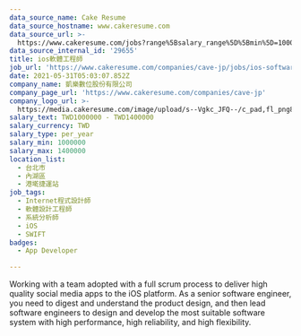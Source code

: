 ```yaml
---
data_source_name: Cake Resume
data_source_hostname: www.cakeresume.com
data_source_url: >-
  https://www.cakeresume.com/jobs?range%5Bsalary_range%5D%5Bmin%5D=1000000&refinementList%5Bprofession%5D%5B0%5D=tech_android-development&refinementList%5Bprofession%5D%5B1%5D=tech_ios-development
data_source_internal_id: '29655'
title: ios軟體工程師
job_url: 'https://www.cakeresume.com/companies/cave-jp/jobs/ios-software-engineer-bf2cbe'
date: 2021-05-31T05:03:07.852Z
company_name: 凱樂數位股份有限公司
company_page_url: 'https://www.cakeresume.com/companies/cave-jp'
company_logo_url: >-
  https://media.cakeresume.com/image/upload/s--Vgkc_JFQ--/c_pad,fl_png8,h_200,w_200/v1614857295/kf0uf1twtpfxbe7zriot.png
salary_text: TWD1000000 - TWD1400000
salary_currency: TWD
salary_type: per_year
salary_min: 1000000
salary_max: 1400000
location_list:
  - 台北市
  - 內湖區
  - 港墘捷運站
job_tags:
  - Internet程式設計師
  - 軟體設計工程師
  - 系統分析師
  - iOS
  - SWIFT
badges:
  - App Developer

---
```


Working with a team adopted with a full scrum process to deliver high quality social media apps to the iOS platform. As a senior software engineer, you need to digest and understand the product design, and then lead software engineers to design and develop the most suitable software system with high performance, high reliability, and high flexibility.